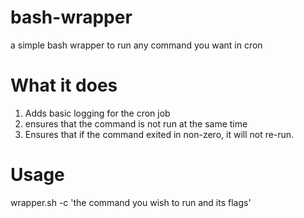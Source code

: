 bash-wrapper
============

a simple bash wrapper to run any command you want in cron

What it does
============

1. Adds basic logging for the cron job
1. ensures that the command is not run at the same time
1. Ensures that if the command exited in non-zero, it will not re-run.

Usage
=====

wrapper.sh -c 'the command you wish to run and its flags'
